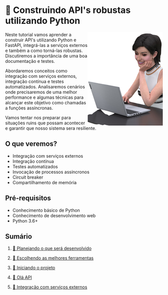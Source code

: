 # 🐂 Construindo API's robustas utilizando Python

<p align="center">
  <img style="float: right;" src="imgs/lu.png" alt="Lu do Magalu em um computador"/>
</p>

Neste tutorial vamos aprender a construir API's utilizando Python e FastAPI, integrá-las a serviços externos e também a como torná-las robustas. Discutiremos a importância de uma boa documentação e testes.

Abordaremos conceitos como integração com serviços externos, integração contínua e testes automatizados. Analisaremos cenários onde precisaremos de uma melhor performance e algumas técnicas para alcançar este objetivo como chamadas a funções assíncronas.

Vamos tentar nos preparar para situações ruins que possam acontecer e garantir que nosso sistema sera resiliente.

## O que veremos?

- Integração com serviços externos
- Integração contínua
- Testes automatizados
- Invocação de processos assíncronos
- Circuit breaker
- Compartilhamento de memória

## Pré-requisitos

- Conhecimento básico de Python
- Conhecimento de desenvolvimento web
- Python 3.6+

## Sumário

1. [💭 Planejando o que será desenvolvido](planejando.md)

1. [🧰 Escolhendo as melhores ferramentas](ferramentas.md)

1. [📐 Iniciando o projeto](projeto.md)

1. [👋 Olá API](ola_api.md)

1. [🤝 Integração com serviços externos](externos.md)